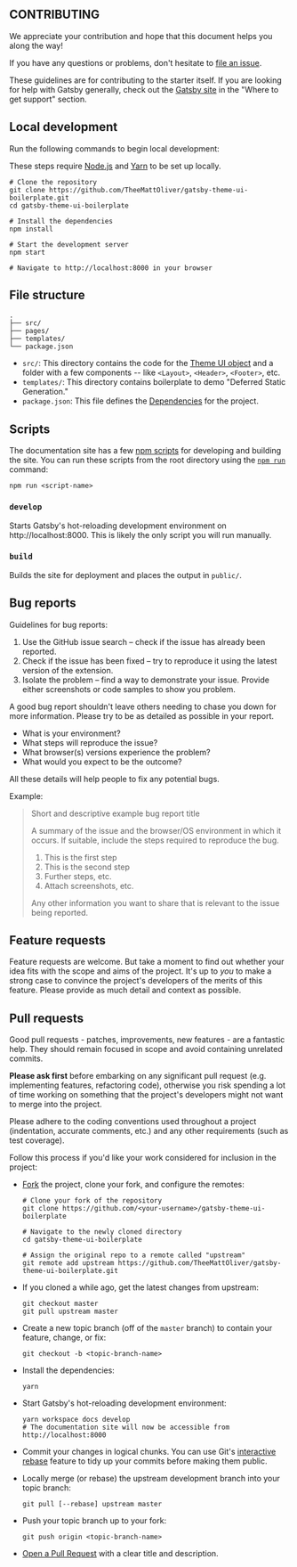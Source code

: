 ## CONTRIBUTING

We appreciate your contribution and hope that this document helps you along the way!

If you have any questions or problems, don't hesitate to [file an issue](https://github.com/TheeMattOliver/gatsby-theme-ui-boilerplate/issues/new).

These guidelines are for contributing to the starter itself. If you are looking for help with Gatsby generally, check out the [Gatsby site](https://www.gatsbyjs.com/contributing/community/#where-to-get-support) in the "Where to get support" section.

## Local development

Run the following commands to begin local development:

These steps require [Node.js](https://nodejs.org) and [Yarn](https://yarnpkg.com) to be set up locally.

```shell
# Clone the repository
git clone https://github.com/TheeMattOliver/gatsby-theme-ui-boilerplate.git
cd gatsby-theme-ui-boilerplate

# Install the dependencies
npm install

# Start the development server
npm start

# Navigate to http://localhost:8000 in your browser
```

## File structure

```
.
├── src/
├── pages/
├── templates/
└── package.json
```

- `src/`: This directory contains the code for the [Theme UI object](https://theme-ui.com/getting-started) and a folder with a few components -- like `<Layout>`, `<Header>`, `<Footer>`, etc.
- `templates/`: This directory contains boilerplate to demo "Deferred Static Generation."
- `package.json`: This file defines the [Dependencies](https://github.com/npm/npm/blob/2e3776bf5676bc24fec6239a3420f377fe98acde/doc/files/package.json.md#dependencies) for the project.

## Scripts

The documentation site has a few [npm scripts](https://docs.npmjs.com/misc/scripts) for developing and building the site. You can run these scripts from the root directory using the [`npm run`](https://docs.npmjs.com/cli/v8/commands/npm-run-script) command:

```shell
npm run <script-name>
```

### `develop`

Starts Gatsby's hot-reloading development environment on http://localhost:8000. This is likely the only script you will run manually.

### `build`

Builds the site for deployment and places the output in `public/`.

## Bug reports

Guidelines for bug reports:

1. Use the GitHub issue search – check if the issue has already been reported.
2. Check if the issue has been fixed – try to reproduce it using the latest version of the extension.
3. Isolate the problem – find a way to demonstrate your issue. Provide either screenshots or code samples to show you problem.

A good bug report shouldn't leave others needing to chase you down for more information. Please try to be as detailed as possible in your report.

- What is your environment?
- What steps will reproduce the issue?
- What browser(s) versions experience the problem?
- What would you expect to be the outcome?

All these details will help people to fix any potential bugs.

Example:

> Short and descriptive example bug report title
>
> A summary of the issue and the browser/OS environment in which it occurs. If suitable, include the steps required to reproduce the bug.
>
> 1. This is the first step
> 2. This is the second step
> 3. Further steps, etc.
> 4. Attach screenshots, etc.
>
> Any other information you want to share that is relevant to the issue being reported.

## Feature requests

Feature requests are welcome. But take a moment to find out whether your idea fits with the scope and aims of the project. It's up to _you_ to make a strong case to convince the project's developers of the merits of this feature.
Please provide as much detail and context as possible.

## Pull requests

Good pull requests - patches, improvements, new features - are a fantastic help.
They should remain focused in scope and avoid containing unrelated commits.

**Please ask first** before embarking on any significant pull request (e.g. implementing features, refactoring code),
otherwise you risk spending a lot of time working on something that the project's developers might not want to merge into the project.

Please adhere to the coding conventions used throughout a project (indentation, accurate comments, etc.) and any other requirements (such as test coverage).

Follow this process if you'd like your work considered for inclusion in the project:

- [Fork](http://help.github.com/fork-a-repo/) the project, clone your fork, and configure the remotes:

  ```shell
  # Clone your fork of the repository
  git clone https://github.com/<your-username>/gatsby-theme-ui-boilerplate

  # Navigate to the newly cloned directory
  cd gatsby-theme-ui-boilerplate

  # Assign the original repo to a remote called "upstream"
  git remote add upstream https://github.com/TheeMattOliver/gatsby-theme-ui-boilerplate.git
  ```

- If you cloned a while ago, get the latest changes from upstream:

  ```shell
  git checkout master
  git pull upstream master
  ```

- Create a new topic branch (off of the `master` branch) to contain your feature, change, or fix:

  ```shell
  git checkout -b <topic-branch-name>
  ```

- Install the dependencies:

  ```shell
  yarn
  ```

- Start Gatsby's hot-reloading development environment:

  ```shell
  yarn workspace docs develop
  # The documentation site will now be accessible from http://localhost:8000
  ```

- Commit your changes in logical chunks. You can use Git's [interactive rebase](https://help.github.com/articles/interactive-rebase) feature to tidy up your commits before making them public.

- Locally merge (or rebase) the upstream development branch into your topic branch:

  ```shell
  git pull [--rebase] upstream master
  ```

- Push your topic branch up to your fork:

  ```shell
  git push origin <topic-branch-name>
  ```

- [Open a Pull Request](https://help.github.com/articles/using-pull-requests/) with a clear title and description.

